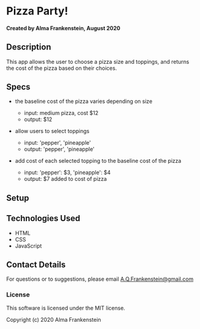 # Pizza Party! 

#### Created by Alma Frankenstein, August 2020

## Description
This app allows the user to choose a pizza size and toppings, and returns the cost of the pizza based on their choices.


## Specs

* the baseline cost of the pizza varies depending on size
  * input: medium pizza, cost $12
  * output: $12

* allow users to select toppings
  * input: 'pepper', 'pineapple'
  * output: 'pepper', 'pineapple'

* add cost of each selected topping to the baseline cost of the pizza
  * input: 'pepper': $3, 'pineapple': $4
  * output: $7 added to cost of pizza

## Setup


## Technologies Used

* HTML
* CSS
* JavaScript

## Contact Details

For questions or to suggestions, please email A.Q.Frankenstein@gmail.com

### License

This software is licensed under the MIT license.

Copyright (c) 2020 Alma Frankenstein